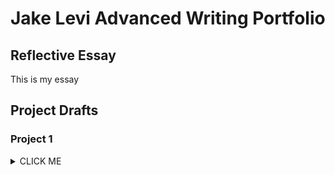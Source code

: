# Jake Levi Advanced Writing Portfolio
## Reflective Essay
This is my essay
## Project Drafts

### Project 1

<details><summary>CLICK ME</summary>
<p>

This is project 1....

</p>

### Project 2

<details><summary>CLICK ME</summary>
<p>

This is project 1....

</p>
</details>
### Project 1
### Project 2
### Project 3
## Supporting Materials
